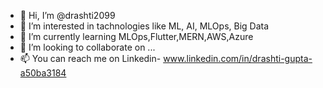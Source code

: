 - 👋 Hi, I’m @drashti2099
- 👀 I’m interested in tachnologies like ML, AI, MLOps, Big Data
- 🌱 I’m currently learning MLOps,Flutter,MERN,AWS,Azure
- 💞️ I’m looking to collaborate on ...
- 📫 You can reach me on Linkedin- www.linkedin.com/in/drashti-gupta-a50ba3184

<!---
drashti2099/drashti2099 is a ✨ special ✨ repository because its `README.md` (this file) appears on your GitHub profile.
You can click the Preview link to take a look at your changes.
--->
